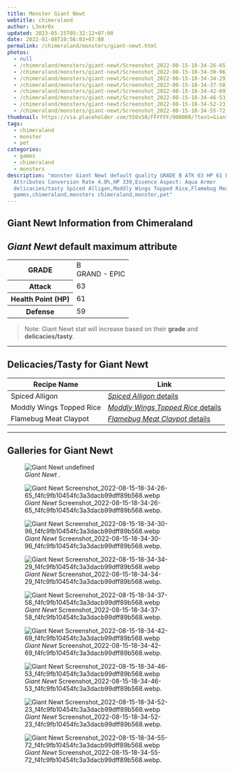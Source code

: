 ```yaml
---
title: Monster Giant Newt
webtitle: chimeraland
author: L3n4r0x
updated: 2023-05-25T05:32:12+07:00
date: 2022-01-08T10:56:03+07:00
permalink: /chimeraland/monsters/giant-newt.html
photos:
  - null
  - /chimeraland/monsters/giant-newt/Screenshot_2022-08-15-18-34-26-65_f4fc9fb10454fc3a3dacb99dff89b568.webp
  - /chimeraland/monsters/giant-newt/Screenshot_2022-08-15-18-34-30-96_f4fc9fb10454fc3a3dacb99dff89b568.webp
  - /chimeraland/monsters/giant-newt/Screenshot_2022-08-15-18-34-34-29_f4fc9fb10454fc3a3dacb99dff89b568.webp
  - /chimeraland/monsters/giant-newt/Screenshot_2022-08-15-18-34-37-58_f4fc9fb10454fc3a3dacb99dff89b568.webp
  - /chimeraland/monsters/giant-newt/Screenshot_2022-08-15-18-34-42-69_f4fc9fb10454fc3a3dacb99dff89b568.webp
  - /chimeraland/monsters/giant-newt/Screenshot_2022-08-15-18-34-46-53_f4fc9fb10454fc3a3dacb99dff89b568.webp
  - /chimeraland/monsters/giant-newt/Screenshot_2022-08-15-18-34-52-23_f4fc9fb10454fc3a3dacb99dff89b568.webp
  - /chimeraland/monsters/giant-newt/Screenshot_2022-08-15-18-34-55-72_f4fc9fb10454fc3a3dacb99dff89b568.webp
thumbnail: https://via.placeholder.com/550x50/FFFFFF/000000/?text=Giant Newt
tags:
  - chimeraland
  - monster
  - pet
categories:
  - games
  - chimeraland
  - monsters
description: "monster Giant Newt default quality GRADE B ATK 63 HP 61 DEF 59
  Attributes Conversion Rate 4.0%,HP 339,Essence Aspect: Aqua Armor
  delicacies/tasty Spiced Alligon,Moddly Wings Topped Rice,Flamebug Meat Claypot
  games,chimeraland,monsters chimeraland,monster,pet"
---
```


<link
  rel="stylesheet"
  href="https://rawcdn.githack.com/dimaslanjaka/Web-Manajemen/870a349/css/bootstrap-5-3-0-alpha3-wrapper.css"
/>
<section id="bootstrap-wrapper">
  <div data-bs-theme="dark">
    <h2>Giant Newt Information from Chimeraland</h2>
    <h2 id="attribute"><i>Giant Newt</i> default maximum attribute</h2>
    <div class="row">
      <div class="col mb-2">
        <div class="card">
          <div class="card-body">
            <table>
              <tr>
                <th>GRADE</th>
                <td>B <br /><span class="text-purple">GRAND - EPIC</span></td>
              </tr>
              <tr>
                <th>Attack</th>
                <td>63</td>
              </tr>
              <tr>
                <th>Health Point (HP)</th>
                <td>61</td>
              </tr>
              <tr>
                <th>Defense</th>
                <td>59</td>
              </tr>
            </table>
          </div>
        </div>
      </div>
    </div>
    <blockquote class="bd-callout bd-callout-warning">
      Note: Giant Newt stat will increase based on their <b>grade</b> and
      <b>delicacies/tasty</b>.
    </blockquote>
    <hr />
    <h2 id="delicacies">Delicacies/Tasty for Giant Newt</h2>
    <div class="card">
      <div class="card-body">
        <div class="table-responsive">
          <table class="table table-striped">
            <thead>
              <tr>
                <th>Recipe Name</th>
                <th>Link</th>
              </tr>
            </thead>
            <tbody>
              <tr>
                <td>Spiced Alligon</td>
                <td>
                  <a
                    href="#"
                    class="text-primary"
                    title="Click here to view recipe Spiced Alligon details"
                    ><i>Spiced Alligon</i> details</a
                  >
                </td>
              </tr>
              <tr>
                <td>Moddly Wings Topped Rice</td>
                <td>
                  <a
                    href="#"
                    class="text-primary"
                    title="Click here to view recipe Moddly Wings Topped Rice details"
                    ><i>Moddly Wings Topped Rice</i> details</a
                  >
                </td>
              </tr>
              <tr>
                <td>Flamebug Meat Claypot</td>
                <td>
                  <a
                    href="https://www.webmanajemen.com/chimeraland/recipes/flamebug-meat-claypot.html"
                    class="text-primary"
                    title="Click here to view recipe Flamebug Meat Claypot details"
                    ><i>Flamebug Meat Claypot</i> details</a
                  >
                </td>
              </tr>
            </tbody>
          </table>
        </div>
      </div>
    </div>
    <hr />
    <div id="gallery">
      <h2>Galleries for Giant Newt</h2>
      <div class="row">
        <div class="col-lg-6 col-12">
          <figure>
            <img
              src="https://www.webmanajemen.com/undefined"
              alt="Giant Newt undefined"
            />
            <figcaption style="word-wrap: break-word">
              <i>Giant Newt</i> .
            </figcaption>
          </figure>
        </div>
        <div class="col-lg-6 col-12">
          <figure>
            <img
              src="https://www.webmanajemen.com/chimeraland/monsters/giant-newt/Screenshot_2022-08-15-18-34-26-65_f4fc9fb10454fc3a3dacb99dff89b568.webp"
              alt="Giant Newt Screenshot_2022-08-15-18-34-26-65_f4fc9fb10454fc3a3dacb99dff89b568.webp"
            />
            <figcaption style="word-wrap: break-word">
              <i>Giant Newt</i>
              Screenshot_2022-08-15-18-34-26-65_f4fc9fb10454fc3a3dacb99dff89b568.webp.
            </figcaption>
          </figure>
        </div>
        <div class="col-lg-6 col-12">
          <figure>
            <img
              src="https://www.webmanajemen.com/chimeraland/monsters/giant-newt/Screenshot_2022-08-15-18-34-30-96_f4fc9fb10454fc3a3dacb99dff89b568.webp"
              alt="Giant Newt Screenshot_2022-08-15-18-34-30-96_f4fc9fb10454fc3a3dacb99dff89b568.webp"
            />
            <figcaption style="word-wrap: break-word">
              <i>Giant Newt</i>
              Screenshot_2022-08-15-18-34-30-96_f4fc9fb10454fc3a3dacb99dff89b568.webp.
            </figcaption>
          </figure>
        </div>
        <div class="col-lg-6 col-12">
          <figure>
            <img
              src="https://www.webmanajemen.com/chimeraland/monsters/giant-newt/Screenshot_2022-08-15-18-34-34-29_f4fc9fb10454fc3a3dacb99dff89b568.webp"
              alt="Giant Newt Screenshot_2022-08-15-18-34-34-29_f4fc9fb10454fc3a3dacb99dff89b568.webp"
            />
            <figcaption style="word-wrap: break-word">
              <i>Giant Newt</i>
              Screenshot_2022-08-15-18-34-34-29_f4fc9fb10454fc3a3dacb99dff89b568.webp.
            </figcaption>
          </figure>
        </div>
        <div class="col-lg-6 col-12">
          <figure>
            <img
              src="https://www.webmanajemen.com/chimeraland/monsters/giant-newt/Screenshot_2022-08-15-18-34-37-58_f4fc9fb10454fc3a3dacb99dff89b568.webp"
              alt="Giant Newt Screenshot_2022-08-15-18-34-37-58_f4fc9fb10454fc3a3dacb99dff89b568.webp"
            />
            <figcaption style="word-wrap: break-word">
              <i>Giant Newt</i>
              Screenshot_2022-08-15-18-34-37-58_f4fc9fb10454fc3a3dacb99dff89b568.webp.
            </figcaption>
          </figure>
        </div>
        <div class="col-lg-6 col-12">
          <figure>
            <img
              src="https://www.webmanajemen.com/chimeraland/monsters/giant-newt/Screenshot_2022-08-15-18-34-42-69_f4fc9fb10454fc3a3dacb99dff89b568.webp"
              alt="Giant Newt Screenshot_2022-08-15-18-34-42-69_f4fc9fb10454fc3a3dacb99dff89b568.webp"
            />
            <figcaption style="word-wrap: break-word">
              <i>Giant Newt</i>
              Screenshot_2022-08-15-18-34-42-69_f4fc9fb10454fc3a3dacb99dff89b568.webp.
            </figcaption>
          </figure>
        </div>
        <div class="col-lg-6 col-12">
          <figure>
            <img
              src="https://www.webmanajemen.com/chimeraland/monsters/giant-newt/Screenshot_2022-08-15-18-34-46-53_f4fc9fb10454fc3a3dacb99dff89b568.webp"
              alt="Giant Newt Screenshot_2022-08-15-18-34-46-53_f4fc9fb10454fc3a3dacb99dff89b568.webp"
            />
            <figcaption style="word-wrap: break-word">
              <i>Giant Newt</i>
              Screenshot_2022-08-15-18-34-46-53_f4fc9fb10454fc3a3dacb99dff89b568.webp.
            </figcaption>
          </figure>
        </div>
        <div class="col-lg-6 col-12">
          <figure>
            <img
              src="https://www.webmanajemen.com/chimeraland/monsters/giant-newt/Screenshot_2022-08-15-18-34-52-23_f4fc9fb10454fc3a3dacb99dff89b568.webp"
              alt="Giant Newt Screenshot_2022-08-15-18-34-52-23_f4fc9fb10454fc3a3dacb99dff89b568.webp"
            />
            <figcaption style="word-wrap: break-word">
              <i>Giant Newt</i>
              Screenshot_2022-08-15-18-34-52-23_f4fc9fb10454fc3a3dacb99dff89b568.webp.
            </figcaption>
          </figure>
        </div>
        <div class="col-lg-6 col-12">
          <figure>
            <img
              src="https://www.webmanajemen.com/chimeraland/monsters/giant-newt/Screenshot_2022-08-15-18-34-55-72_f4fc9fb10454fc3a3dacb99dff89b568.webp"
              alt="Giant Newt Screenshot_2022-08-15-18-34-55-72_f4fc9fb10454fc3a3dacb99dff89b568.webp"
            />
            <figcaption style="word-wrap: break-word">
              <i>Giant Newt</i>
              Screenshot_2022-08-15-18-34-55-72_f4fc9fb10454fc3a3dacb99dff89b568.webp.
            </figcaption>
          </figure>
        </div>
      </div>
    </div>
  </div>
</section>